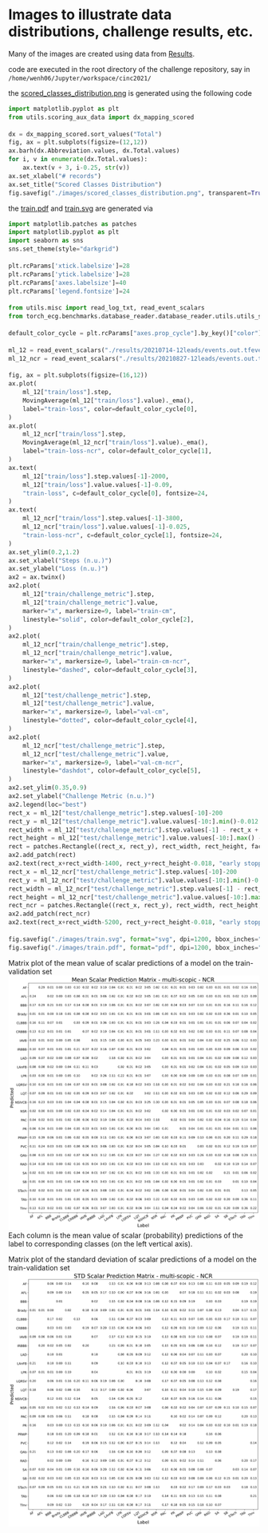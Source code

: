 # Images to illustrate data distributions, challenge results, etc.

Many of the images are created using data from [Results](/results/).

code are executed in the root directory of the challenge repository, say in `/home/wenh06/Jupyter/workspace/cinc2021/`

the [scored_classes_distribution.png](/images/scored_classes_distribution.png) is generated using the following code

```python
import matplotlib.pyplot as plt
from utils.scoring_aux_data import dx_mapping_scored

dx = dx_mapping_scored.sort_values("Total")
fig, ax = plt.subplots(figsize=(12,12))
ax.barh(dx.Abbreviation.values, dx.Total.values)
for i, v in enumerate(dx.Total.values):
    ax.text(v + 3, i-0.25, str(v))
ax.set_xlabel("# records")
ax.set_title("Scored Classes Distribution")
fig.savefig("./images/scored_classes_distribution.png", transparent=True, bbox_inches="tight")
```

the [train.pdf](/images/train.pdf) and [train.svg](/images/train.svg) are generated via
```python
import matplotlib.patches as patches
import matplotlib.pyplot as plt
import seaborn as sns
sns.set_theme(style="darkgrid")

plt.rcParams['xtick.labelsize']=28
plt.rcParams['ytick.labelsize']=28
plt.rcParams['axes.labelsize']=40
plt.rcParams['legend.fontsize']=24

from utils.misc import read_log_txt, read_event_scalars
from torch_ecg.benchmarks.database_reader.database_reader.utils.utils_signal import MovingAverage

default_color_cycle = plt.rcParams["axes.prop_cycle"].by_key()["color"]

ml_12 = read_event_scalars("./results/20210714-12leads/events.out.tfevents.1626180427.Precision-7920-TowerOPT_ECG_CRNN_CINC2021_multi_scopic_leadwise_adamw_amsgrad_LR_0.001_BS_128_tranche_all")
ml_12_ncr = read_event_scalars("./results/20210827-12leads/events.out.tfevents.1630045554.Precision-7920-TowerOPT_ECG_CRNN_CINC2021_multi_scopic_leadwise_adamw_amsgrad_LR_0.001_BS_64_tranche_all")

fig, ax = plt.subplots(figsize=(16,12))
ax.plot(
    ml_12["train/loss"].step,
    MovingAverage(ml_12["train/loss"].value)._ema(),
    label="train-loss", color=default_color_cycle[0],
)
ax.plot(
    ml_12_ncr["train/loss"].step,
    MovingAverage(ml_12_ncr["train/loss"].value)._ema(),
    label="train-loss-ncr", color=default_color_cycle[1],
)
ax.text(
    ml_12["train/loss"].step.values[-1]-2000,
    ml_12["train/loss"].value.values[-1]-0.09,
    "train-loss", c=default_color_cycle[0], fontsize=24,
)
ax.text(
    ml_12_ncr["train/loss"].step.values[-1]-3800,
    ml_12_ncr["train/loss"].value.values[-1]-0.025,
    "train-loss-ncr", c=default_color_cycle[1], fontsize=24,
)
ax.set_ylim(0.2,1.2)
ax.set_xlabel("Steps (n.u.)")
ax.set_ylabel("Loss (n.u.)")
ax2 = ax.twinx()
ax2.plot(
    ml_12["train/challenge_metric"].step,
    ml_12["train/challenge_metric"].value,
    marker="x", markersize=9, label="train-cm",
    linestyle="solid", color=default_color_cycle[2],
)
ax2.plot(
    ml_12_ncr["train/challenge_metric"].step,
    ml_12_ncr["train/challenge_metric"].value,
    marker="x", markersize=9, label="train-cm-ncr",
    linestyle="dashed", color=default_color_cycle[3],
)
ax2.plot(
    ml_12["test/challenge_metric"].step,
    ml_12["test/challenge_metric"].value,
    marker="x", markersize=9, label="val-cm",
    linestyle="dotted", color=default_color_cycle[4],
)
ax2.plot(
    ml_12_ncr["test/challenge_metric"].step,
    ml_12_ncr["test/challenge_metric"].value,
    marker="x", markersize=9, label="val-cm-ncr",
    linestyle="dashdot", color=default_color_cycle[5],
)
ax2.set_ylim(0.35,0.9)
ax2.set_ylabel("Challenge Metric (n.u.)")
ax2.legend(loc="best")
rect_x = ml_12["test/challenge_metric"].step.values[-10]-200
rect_y = ml_12["test/challenge_metric"].value.values[-10:].min()-0.012
rect_width = ml_12["test/challenge_metric"].step.values[-1] - rect_x + 500
rect_height = ml_12["test/challenge_metric"].value.values[-10:].max() - rect_y + 0.016
rect = patches.Rectangle((rect_x, rect_y), rect_width, rect_height, facecolor="r",alpha=0.3)
ax2.add_patch(rect)
ax2.text(rect_x+rect_width-1400, rect_y+rect_height-0.018, "early stopping", fontsize=24, c="r")
rect_x = ml_12_ncr["test/challenge_metric"].step.values[-10]-200
rect_y = ml_12_ncr["test/challenge_metric"].value.values[-10:].min()-0.012
rect_width = ml_12_ncr["test/challenge_metric"].step.values[-1] - rect_x + 500
rect_height = ml_12_ncr["test/challenge_metric"].value.values[-10:].max() - rect_y + 0.018
rect_ncr = patches.Rectangle((rect_x, rect_y), rect_width, rect_height, linewidth=1, facecolor="r",alpha=0.3)
ax2.add_patch(rect_ncr)
ax2.text(rect_x+rect_width-5200, rect_y+rect_height-0.018, "early stopping", fontsize=24, c="r")

fig.savefig("./images/train.svg", format="svg", dpi=1200, bbox_inches="tight")
fig.savefig("./images/train.pdf", format="pdf", dpi=1200, bbox_inches="tight")
```

Matrix plot of the mean value of scalar predictions of a model on the train-validation set
![matrix_mean_scalar](/images/mean-scalar-prediction-matrix-multi-scopic-ncr.svg)
Each column is the mean value of scalar (probability) predictions of the label to corresponding classes (on the left vertical axis).

Matrix plot of the standard deviation of scalar predictions of a model on the train-validation set
![matrix_std_scalar](/images/std-scalar-prediction-matrix-multi-scopic-ncr.svg)
